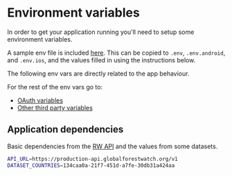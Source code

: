 # Environment variables
In order to get your application running you'll need to setup some environment variables.

A sample env file is included [here](./.env).
This can be copied to `.env`, `.env.android`, and `.env.ios`, and the values filled in using the instructions below.

The following env vars are directly related to the app behaviour.

For the rest of the env vars go to:
- [OAuth variables](/mobile/environment-vars/oauth-variables.md)
- [Other third party variables](/mobile/environment-vars/other-third-party-variables.md)

## Application dependencies

Basic dependencies from the [RW API](https://resource-watch.github.io/doc-api/index-rw.html) and the values from some datasets.

```bash
API_URL=https://production-api.globalforestwatch.org/v1
DATASET_COUNTRIES=134caa0a-21f7-451d-a7fe-30db31a424aa
```
